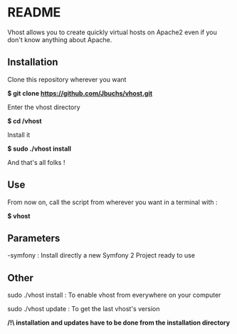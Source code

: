 # README #
Vhost allows you to create quickly virtual hosts on Apache2 even if you don't know anything about Apache.

Installation
------------

Clone this repository wherever you want

<b>$ git clone https://github.com/Jbuchs/vhost.git</b>

Enter the vhost directory

<b>$ cd /vhost</b>

Install it

<b>$ sudo ./vhost install</b>

And that's all folks !

Use
---

From now on, call the script from wherever you want in a terminal with :

<b>$ vhost</b>

Parameters
----------

-symfony :  Install directly a new Symfony 2 Project ready to use

Other
-----

sudo ./vhost install :	To enable vhost from everywhere on your computer

sudo ./vhost update :    To get the last vhost's version

<b>/!\ installation and updates have to be done from the installation directory</b>

